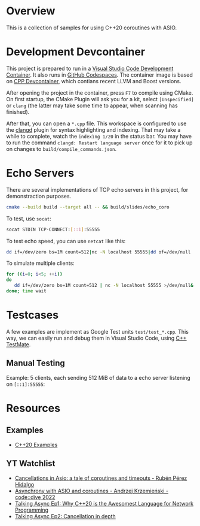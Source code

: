# Overview
This is a collection of samples for using C++20 coroutines with ASIO.

# Development Devcontainer
This project is prepared to run in a [Visual Studio Code Development Container](https://code.visualstudio.com/docs/devcontainers/containers). It also runs in [GitHub Codespaces](https://github.com/features/codespaces). The container image is based on [CPP Devcontainer](https://github.com/pgit/cpp-devcontainer), which contians recent LLVM and Boost versions.

After opening the project in the container, press `F7` to compile using CMake. On first startup, the CMake Plugin will ask you for a kit, select `[Unspecified]` or `clang` (the latter may take some time to appear, when scanning has finished).

After that, you can open a `*.cpp` file. This workspace is configured to use the [clangd](https://marketplace.visualstudio.com/items?itemName=llvm-vs-code-extensions.vscode-clangd) plugin for syntax highlighting and indexing. That may take a while to complete, watch the `indexìng 1/20` in the status bar. You may have to run the command `clangd: Restart language server` once for it to pick up on changes to `build/compile_commands.json`.

# Echo Servers
There are several implementations of TCP echo servers in this project, for demonstraction purposes.

```bash
cmake --build build --target all -- && build/slides/echo_coro
```

To test, use `socat`:
```bash
socat STDIN TCP-CONNECT:[::1]:55555
```

To test echo speed, you can use `netcat` like this:

```bash
dd if=/dev/zero bs=1M count=512|nc -N localhost 55555|dd of=/dev/null
```

To simulate multiple clients:

```bash
for ((i=0; i<5; ++i))
do
   dd if=/dev/zero bs=1M count=512 | nc -N localhost 55555 >/dev/null&
done; time wait
```

# Testcases
A few examples are implement as Google Test units `test/test_*.cpp`. This way, we can easily run and debug them in Visual Studio Code, using [C++ TestMate](https://marketplace.visualstudio.com/items?itemName=matepek.vscode-catch2-test-adapter).

## Manual Testing

Example: 5 clients, each sending 512 MiB of data to a echo server listening on `[::1]:55555`:

# Resources

## Examples
* [C++20 Examples](https://www.boost.org/doc/libs/1_88_0/doc/html/boost_asio/examples/cpp20_examples.html)


## YT Watchlist
* [Cancellations in Asio: a tale of coroutines and timeouts - Rubén Pérez Hidalgo](https://www.youtube.com/watch?v=80Zs0WbXAMY)
* [Asynchrony with ASIO and coroutines - Andrzej Krzemieński - code::dive 2022](https://www.youtube.com/watch?v=0i_pFZSijZc&t=2789s)
* [Talking Async Ep1: Why C++20 is the Awesomest Language for Network Programming](https://www.youtube.com/watch?v=icgnqFM-aY4&t=2477s)
* [Talking Async Ep2: Cancellation in depth](https://www.youtube.com/watch?v=hHk5OXlKVFg&t=3718s)
